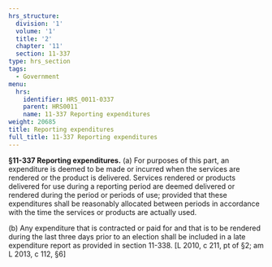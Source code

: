 ```yaml
---
hrs_structure:
  division: '1'
  volume: '1'
  title: '2'
  chapter: '11'
  section: 11-337
type: hrs_section
tags:
  - Government
menu:
  hrs:
    identifier: HRS_0011-0337
    parent: HRS0011
    name: 11-337 Reporting expenditures
weight: 20685
title: Reporting expenditures
full_title: 11-337 Reporting expenditures
---
```

**§11-337 Reporting expenditures.** (a) For purposes of this part, an expenditure is deemed to be made or incurred when the services are rendered or the product is delivered. Services rendered or products delivered for use during a reporting period are deemed delivered or rendered during the period or periods of use; provided that these expenditures shall be reasonably allocated between periods in accordance with the time the services or products are actually used.

(b) Any expenditure that is contracted or paid for and that is to be rendered during the last three days prior to an election shall be included in a late expenditure report as provided in section 11-338\. [L 2010, c 211, pt of §2; am L 2013, c 112, §6]